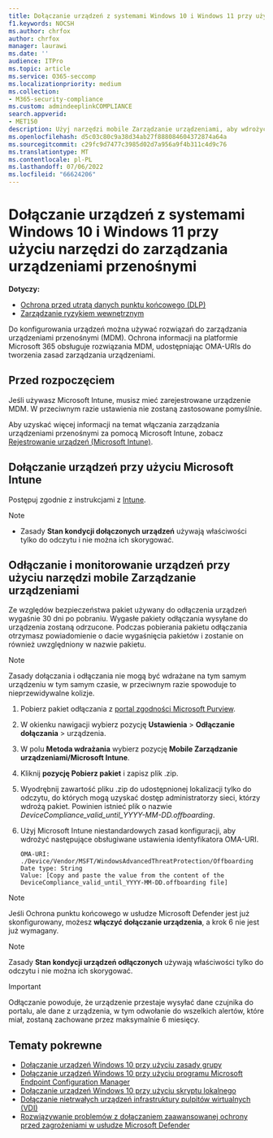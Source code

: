 ```yaml
---
title: Dołączanie urządzeń z systemami Windows 10 i Windows 11 przy użyciu narzędzi do zarządzania urządzeniami przenośnymi
f1.keywords: NOCSH
ms.author: chrfox
author: chrfox
manager: laurawi
ms.date: ''
audience: ITPro
ms.topic: article
ms.service: O365-seccomp
ms.localizationpriority: medium
ms.collection:
- M365-security-compliance
ms.custom: admindeeplinkCOMPLIANCE
search.appverid:
- MET150
description: Użyj narzędzi mobile Zarządzanie urządzeniami, aby wdrożyć pakiet konfiguracji na urządzeniach, aby były one dołączone do usługi.
ms.openlocfilehash: d5c03c80c9a38d34ab27f888084604372874a64a
ms.sourcegitcommit: c29fc9d7477c3985d02d7a956a9f4b311c4d9c76
ms.translationtype: MT
ms.contentlocale: pl-PL
ms.lasthandoff: 07/06/2022
ms.locfileid: "66624206"
---
```

# <a name="onboard-windows-10-and-windows-11-devices-using-mobile-device-management-tools"></a>Dołączanie urządzeń z systemami Windows 10 i Windows 11 przy użyciu narzędzi do zarządzania urządzeniami przenośnymi

**Dotyczy:**

- [Ochrona przed utratą danych punktu końcowego (DLP)](./endpoint-dlp-learn-about.md)
- [Zarządzanie ryzykiem wewnętrznym](insider-risk-management.md)

Do konfigurowania urządzeń można używać rozwiązań do zarządzania urządzeniami przenośnymi (MDM). Ochrona informacji na platformie Microsoft 365 obsługuje rozwiązania MDM, udostępniając OMA-URIs do tworzenia zasad zarządzania urządzeniami.


## <a name="before-you-begin"></a>Przed rozpoczęciem
Jeśli używasz Microsoft Intune, musisz mieć zarejestrowane urządzenie MDM. W przeciwnym razie ustawienia nie zostaną zastosowane pomyślnie. 

Aby uzyskać więcej informacji na temat włączania zarządzania urządzeniami przenośnymi za pomocą Microsoft Intune, zobacz [Rejestrowanie urządzeń (Microsoft Intune)](/mem/intune/enrollment/device-enrollment).

## <a name="onboard-devices-using-microsoft-intune"></a>Dołączanie urządzeń przy użyciu Microsoft Intune

Postępuj zgodnie z instrukcjami z [Intune](/mem/intune/protect/advanced-threat-protection-configure).
 
> [!NOTE]
> - Zasady **Stan kondycji dołączonych urządzeń** używają właściwości tylko do odczytu i nie można ich skorygować.

## <a name="offboard-and-monitor-devices-using-mobile-device-management-tools"></a>Odłączanie i monitorowanie urządzeń przy użyciu narzędzi mobile Zarządzanie urządzeniami

Ze względów bezpieczeństwa pakiet używany do odłączenia urządzeń wygaśnie 30 dni po pobraniu. Wygasłe pakiety odłączania wysyłane do urządzenia zostaną odrzucone. Podczas pobierania pakietu odłączania otrzymasz powiadomienie o dacie wygaśnięcia pakietów i zostanie on również uwzględniony w nazwie pakietu.

> [!NOTE]
> Zasady dołączania i odłączania nie mogą być wdrażane na tym samym urządzeniu w tym samym czasie, w przeciwnym razie spowoduje to nieprzewidywalne kolizje.

1. Pobierz pakiet odłączania z <a href="https://go.microsoft.com/fwlink/p/?linkid=2077149" target="_blank">portal zgodności Microsoft Purview</a>.

2. W okienku nawigacji wybierz pozycję **Ustawienia** > **Odłączanie dołączania** >  urządzenia.

3. W polu **Metoda wdrażania** wybierz pozycję **Mobile Zarządzanie urządzeniami/Microsoft Intune**.

4. Kliknij **pozycję Pobierz pakiet** i zapisz plik .zip.

5. Wyodrębnij zawartość pliku .zip do udostępnionej lokalizacji tylko do odczytu, do których mogą uzyskać dostęp administratorzy sieci, którzy wdrożą pakiet. Powinien istnieć plik o nazwie *DeviceCompliance_valid_until_YYYY-MM-DD.offboarding*.

6. Użyj Microsoft Intune niestandardowych zasad konfiguracji, aby wdrożyć następujące obsługiwane ustawienia identyfikatora OMA-URI.

    ```text
    OMA-URI: ./Device/Vendor/MSFT/WindowsAdvancedThreatProtection/Offboarding
    Date type: String
    Value: [Copy and paste the value from the content of the DeviceCompliance_valid_until_YYYY-MM-DD.offboarding file]
    ```
> [!NOTE]
> Jeśli Ochrona punktu końcowego w usłudze Microsoft Defender jest już skonfigurowany, możesz **włączyć dołączanie urządzenia**, a krok 6 nie jest już wymagany.

> [!NOTE]
> Zasady **Stan kondycji urządzeń odłączonych** używają właściwości tylko do odczytu i nie można ich skorygować.

> [!IMPORTANT]
> Odłączanie powoduje, że urządzenie przestaje wysyłać dane czujnika do portalu, ale dane z urządzenia, w tym odwołanie do wszelkich alertów, które miał, zostaną zachowane przez maksymalnie 6 miesięcy.

## <a name="related-topics"></a>Tematy pokrewne
- [Dołączanie urządzeń Windows 10 przy użyciu zasady grupy](device-onboarding-gp.md)
- [Dołączanie urządzeń Windows 10 przy użyciu programu Microsoft Endpoint Configuration Manager](device-onboarding-sccm.md)
- [Dołączanie urządzeń Windows 10 przy użyciu skryptu lokalnego](device-onboarding-script.md)
- [Dołączanie nietrwałych urządzeń infrastruktury pulpitów wirtualnych (VDI)](device-onboarding-vdi.md)
- [Rozwiązywanie problemów z dołączaniem zaawansowanej ochrony przed zagrożeniami w usłudze Microsoft Defender](/windows/security/threat-protection/microsoft-defender-atp/troubleshoot-onboarding)
